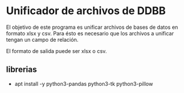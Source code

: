 # Unificador de archivos de DDBB

El objetivo de este programa es unificar archivos de bases de datos en formato xlsx y csv. Para ésto es necesario que los archivos a unificar tengan un campo de relación.

El formato de salida puede ser xlsx o csv.

## librerias
 - apt install -y python3-pandas python3-tk python3-pillow
